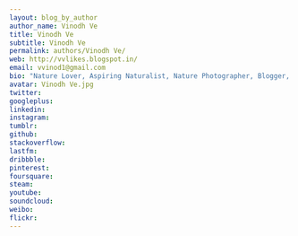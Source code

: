 ```yaml
---
layout: blog_by_author
author_name: Vinodh Ve
title: Vinodh Ve
subtitle: Vinodh Ve
permalink: authors/Vinodh Ve/
web: http://vvlikes.blogspot.in/
email: vvinod1@gmail.com
bio: "Nature Lover, Aspiring Naturalist, Nature Photographer, Blogger, and avid traveller based in Bangalore, India"
avatar: Vinodh Ve.jpg
twitter: 
googleplus:
linkedin:
instagram:
tumblr:
github:
stackoverflow:
lastfm:
dribbble:
pinterest:
foursquare:
steam:
youtube:
soundcloud:
weibo:
flickr:
---
```

